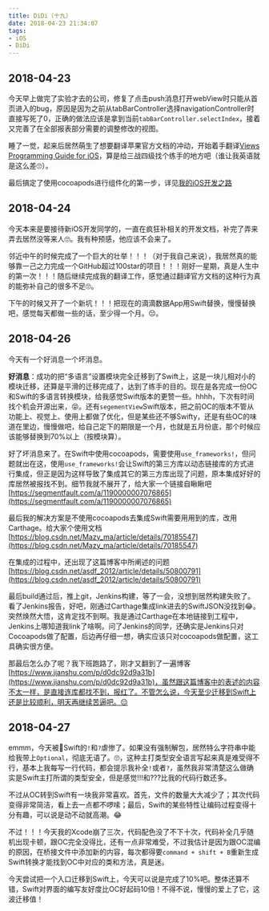 ```yaml
---
title: DiDi（十九）
date: 2018-04-23 21:34:07
tags:
- iOS
- DiDi
---
```


## 2018-04-23

今天早上做完了实验才去的公司，修复了点击push消息打开webView时只能从首页进入的bug，原因是因为之前从tabBarController选择navigationController时直接写死了0，正确的做法应该是拿到当前`tabBarController.selectIndex`，接着又完善了在全部报表部分需要的调整修改的视图。

睡了一觉，起来后居然萌生了想要翻译苹果官方文档的冲动，开始着手翻译[Views Programming Guide for iOS](https://developer.apple.com/library/content/documentation/WindowsViews/Conceptual/ViewPG_iPhoneOS/Introduction/Introduction.html)，算是给三战四级找个练手的地方吧（谁让我英语就是这么差🙄）。

最后搞定了使用cocoapods进行组件化的第一步，详见[我的iOS开发之路](https://github.com/windstormeye/iOS-Course)


## 2018-04-24

今天本来是要接待新iOS开发同学的，一直在疯狂补相关的开发文档，补完了弄来弄去居然没等来人🙄。我有种预感，他应该不会来了。

邻近中午的时候完成了一个巨大的壮举！！！（对于我自己来说），我居然真的能够靠一己之力完成一个GitHub超过100star的项目！！！刚好一星期，真是人生中的第一次！！！随后继续完成我的翻译工作，感觉通过翻译官方文档的这种行为真的能弥补自己的很多不足🙄。

下午的时候又开了一个新坑！！！把现在的滴滴数据App用Swift替换，慢慢替换吧，感觉每天都做一些的话，至少得一个月。😔。

## 2018-04-26

今天有一个好消息一个坏消息。

**好消息**：成功的把“多语言”设置模块完全迁移到了Swift上，这是一块儿相对小的模块迁移，还算是平滑的迁移完成了，达到了练手的目的。现在是各完成一份OC和Swift的多语言转换模块，给我感觉Swift版本的更赞一些。hhhh，下次有时间找个机会开源出来，😝。还有`segementView`Swift版本，把之前OC的版本不管从功能上、视觉上、使用上都做了优化，但是某些还不够Swifty，还是有些OC的味道在里边，慢慢做吧，给自己定下的期限是一个月，也就是五月份底，那个时候应该能够替换到70%以上（按模块算）。

好了坏消息来了。在Swift中使用cocoapods，需要使用`use_frameworks!`，但问题就出在这，使用`use_frameworks!`会让Swift的第三方库以动态链接库的方式进行集成，但正是因为这样导致了集成其它的第三方库出现了问题，原本集成好好的库居然被报找不到。细节我就不展开了，给大家一个链接自瞅瞅吧[https://segmentfault.com/a/1190000007076865](https://segmentfault.com/a/1190000007076865)

最后我的解决方案是不使用cocoapods去集成Swift需要用用到的库，改用Carthage。给大家个使用文档[https://blog.csdn.net/Mazy_ma/article/details/70185547](https://blog.csdn.net/Mazy_ma/article/details/70185547)

在集成的过程中，还出现了这篇博客中所阐述的问题[https://blog.csdn.net/asdf_2012/article/details/50800791](https://blog.csdn.net/asdf_2012/article/details/50800791)

最后build通过后，推上git，Jenkins构建，等了一会，没想到居然构建失败了。看了Jenkins报告，好吧，刚通过Carthage集成link进去的SwiftJSON没找到😂。突然焕然大悟，这肯定找不到啊。我是通过Carthage在本地链接到工程中，Jenkins上哪知道我link了啥啊。问了Jenkins的同学，还确实是Jenkins只对Cocoapods做了配置，后边再仔细一想，确实应该只对cocoapods做配置，这工具确实很方便。

那最后怎么办了呢？我下班跑路了，刚才又翻到了一遍博客[https://www.jianshu.com/p/d0dc92d9a31b](https://www.jianshu.com/p/d0dc92d9a31b)，虽然跟这篇博客中的表述的内容不太一样，是直接连库都找不到，报红了。不管怎么说，今天至少迁移到Swift上还是比较顺利，明天再继续苦逼吧。😔


## 2018-04-27

emmm，今天被Swift的`!`和`?`虐惨了。如果没有强制解包，居然特么字符串中能给我带上`Optional`，彻底无语了。🙄，这种主打类型安全语言写起来真是难受得不行，基本上我每写一行代码，都会提示我补全`!`或者`?`，虽然我非常清楚这么做确实是Swift主打所谓的类型安全，但是感觉!!!和???比我的代码行数还多。

不过从OC转到Swift有一块我非常喜欢。首先，文件的数量大大减少了；其次代码变得非常简洁，看上去一点都不啰嗦；最后，Swift的某些特性让编码过程变得十分有趣，可以说是动不动就高潮。😂

不过！！！今天我的Xcode崩了三次，代码配色没了不下十次，代码补全几乎随机出现卡顿，跟OC完全没得比，还有一点非常难受，不过我估计是因为跟OC混编的原因，在桥接文件中添加新的内容，每次都得要`command + shift + B`重新生成Swift转换才能找到OC中对应的类和方法，真是迷。

今天尝试把一个入口迁移到Swift上，今天可以说是完成了10%吧。整体还算不错，Swift对界面的编写友好度比OC好起码10倍！不得不说，慢慢的爱上了它，这波迁移值！
